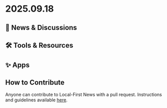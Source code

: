 # 2025.09.18

## 📰 News & Discussions



## 🛠️ Tools & Resources


## ✨ Apps



## How to Contribute
Anyone can contribute to Local-First News with a pull request. Instructions and guidelines available [here](https://github.com/localfirstnews/localfirstnews).
